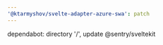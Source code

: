 ```yaml
---
'@ktarmyshov/svelte-adapter-azure-swa': patch
---
```


dependabot: directory '/', update @sentry/sveltekit

